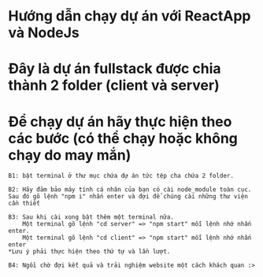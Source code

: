 # Hướng dẫn chạy dự án với ReactApp và NodeJs

# Đây là dự án fullstack được chia thành 2 folder (client và server)

# Để chạy dự án hãy thực hiện theo các bước (có thể chạy hoặc không chạy do may mắn)
    B1: bật terminal ở thư mục chứa dự án tức tệp cha chứa 2 folder.

    B2: Hãy đảm bảo máy tính cá nhân của bạn có cài node_module toàn cục. Sau đó gõ lệnh "npm i" nhấn enter và đợi để chúng cài những thư viện cần thiết

    B3: Sau khi cài xong bật thêm một terminal nữa. 
        Một terminal gõ lệnh "cd server" => "npm start" mỗi lệnh nhớ nhấn enter. 
        Một terminal gõ lệnh "cd client" => "npm start" mỗi lệnh nhớ nhấn enter
    *Lưu ý phải thực hiện theo thứ tự và lần lượt.

    B4: Ngồi chờ đợi kết quả và trải nghiệm website một cách khách quan :>

